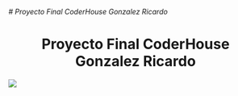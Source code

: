 <em> # Proyecto Final CoderHouse Gonzalez Ricardo </em>
<h1 align="center"> Proyecto Final CoderHouse Gonzalez Ricardo</h1>
   <p align="left">
   <img src="https://img.shields.io/badge/STATUS-EN%20DESAROLLO-green">
   </p>
